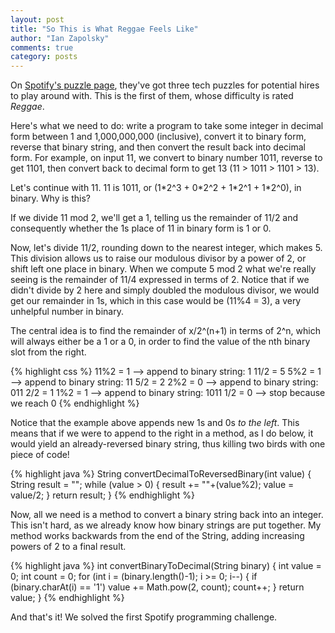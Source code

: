```yaml
---
layout: post
title: "So This is What Reggae Feels Like"
author: "Ian Zapolsky"
comments: true
category: posts
---
```


On [Spotify's puzzle page][spotify], they've got three tech puzzles for potential hires
to play around with. This is the first of them, whose difficulty is rated *Reggae*.

Here's what we need to do: write a program to take some integer in decimal form
between 1 and 1,000,000,000 (inclusive), convert it to binary form, reverse that binary
string, and then convert the result back into decimal form. For example, on input 11, 
we convert to binary number 1011, reverse to get 1101, then convert back to decimal form
to get 13 (11 > 1011 > 1101 > 13).

Let's continue with 11. 11 is 1011, or (1\*2^3 + 0\*2^2 + 1\*2^1 + 1\*2^0), in binary. 
Why is this?

If we divide 11 mod 2, we'll get a 1, telling us the remainder of
11/2 and consequently whether the 1s place of 11 in binary form is 1 or 0.

Now, let's divide 11/2, rounding down to the nearest integer, which makes 5. 
This division allows us to raise our modulous divisor by a power of 2, or shift left 
one place in binary. When we compute 5 mod 2 what we're really seeing is the 
remainder of 11/4 expressed in terms of 2. Notice that if we didn't divide by 
2 here and simply doubled the modulous divisor, we would get our remainder in 1s, which
in this case would be (11%4 = 3), a very unhelpful number in binary. 

The central idea is to find the remainder of x/2^(n+1) in terms of 2^n, which will always
either be a 1 or a 0, in order to find the value of the nth binary slot from the right.

{% highlight css %}
11%2 = 1 --> append to binary string: 1
11/2 = 5
5%2 = 1  --> append to binary string: 11
5/2 = 2
2%2 = 0  --> append to binary string: 011
2/2 = 1
1%2 = 1  --> append to binary string: 1011
1/2 = 0  --> stop because we reach 0
{% endhighlight %}

Notice that the example above appends new 1s and 0s _to the left_. This means that if we were 
to append to the right in a method, as I do below, it would yield an already-reversed binary string, 
thus killing two birds with one piece of code!

{% highlight java %}
String convertDecimalToReversedBinary(int value) {
	String result = "";
	while (value > 0) {
		result += ""+(value%2);
		value = value/2;
	}
	return result;
}
{% endhighlight %}

Now, all we need is a method to convert a binary string back into an integer. This isn't
hard, as we already know how binary strings are put together. My method works backwards
from the end of the String, adding increasing powers of 2 to a final result.

{% highlight java %}
int convertBinaryToDecimal(String binary) {
	int value = 0;
	int count = 0;
	for (int i = (binary.length()-1); i >= 0; i--) {
		if (binary.charAt(i) == '1')
			value += Math.pow(2, count);
		count++;
	}
	return value;
}
{% endhighlight %}

And that's it! We solved the first Spotify programming challenge.
	
[spotify]:https://www.spotify.com/us/jobs/tech/
